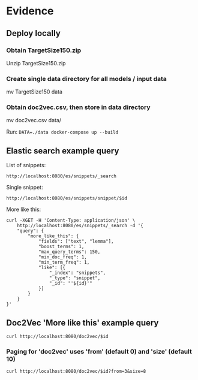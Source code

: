 # Evidence

## Deploy locally

### Obtain TargetSize150.zip
Unzip TargetSize150.zip

### Create single data directory for all models / input data
mv TargetSize150 data

### Obtain doc2vec.csv, then store in data directory
mv doc2vec.csv data/

Run: `DATA=./data docker-compose up --build`

## Elastic search example query
List of snippets:

    http://localhost:8080/es/snippets/_search

Single snippet:

    http://localhost:8080/es/snippets/snippet/$id

More like this:

    curl -XGET -H 'Content-Type: application/json' \
        http://localhost:8080/es/snippets/_search -d '{
        "query": {
            "more_like_this": {
                "fields": ["text", "lemma"],
                "boost_terms": 1,
                "max_query_terms": 150,
                "min_doc_freq": 1,
                "min_term_freq": 1,
                "like": [{
                    "_index": "snippets",
                    "_type": "snippet",
                    "_id": "'${id}'"
                }]
            }
        }
    }'

## Doc2Vec 'More like this' example query
    curl http://localhost:8080/doc2vec/$id

### Paging for 'doc2vec' uses 'from' (default 0) and 'size' (default 10)
    curl http://localhost:8080/doc2vec/$id?from=3&size=8
